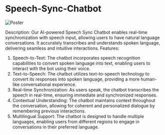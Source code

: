 # Speech-Sync-Chatbot

![Poster](https://github.com/Nirmalkanniaiyan/Speech-Sync-Chatbot/assets/104248259/06146088-dd40-4246-ace0-c3716fa9f7e3)

Description: Our AI-powered Speech Sync Chatbot enables real-time synchronization with speech input, allowing users to have natural language conversations. It accurately transcribes and understands spoken language, delivering seamless and intuitive interactions. Features: 
1. Speech-to-Text: The chatbot incorporates speech recognition capabilities to convert spoken language into text, enabling users to interact with the bot using their voice.
2. Text-to-Speech: The chatbot utilizes text-to-speech technology to convert its responses into spoken language, providing a more human-like conversational experience.
3. Real-time Synchronization: As users speak, the chatbot transcribes the speech in real-time, ensuring immediate and synchronized responses.
4. Contextual Understanding: The chatbot maintains context throughout the conversation, allowing for coherent and personalized dialogue by remembering previous interactions.
5. Multilingual Support: The chatbot is designed to handle multiple languages, enabling users from different regions to engage in conversations in their preferred language.

